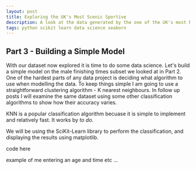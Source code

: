 ```yaml
---
layout: post
title: Exploring the UK's Most Scenic Sportive
description: A look at the data generated by the one of the UK's most beautiful cycle events
tags: python scikit learn data science seaborn
---
```




## Part 3 - Building a Simple Model

With our dataset now explored it is time to do some data science.  Let's build a simple model on the male finishing times subset we looked at in Part 2.
One of the hardest parts of any data project is deciding what algorithm to use when modelling the data. 
To keep things simple I am going to use a straightforward clustering algorithm - K nearest neighbours.
In follow up posts I will examine the same dataset using some other classification algorithms to show how their accuracy varies.

KNN is a popular classification algorithm becuase it is simple to implement and relatively fast.  It works by *to do*.

We will be using the SciKit-Learn library to perform the classification, and displaying the results using matplotlib.


code here



example of me entering an age and time etc ... 